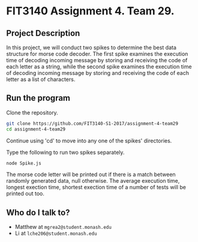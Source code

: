 # FIT3140 Assignment 4. Team 29.

## Project Description ##
In this project, we will conduct two spikes to determine the best data structure for morse code decoder. The first spike examines the execution time of decoding incoming message by storing and receiving the code of each letter as a string, while the second spike examines the execution time of decoding incoming message by storing and receiving the code of each letter as a list of characters.

## Run the program ##
Clone the repository.
```bash
git clone https://github.com/FIT3140-S1-2017/assignment-4-team29
cd assignment-4-team29
```

Continue using 'cd' to move into any one of the spikes' directories.

Type the following to run two spikes separately.
```bash
node Spike.js
```
The morse code letter will be printed out if there is a match between randomly generated data, null otherwise. The average execution time, longest exection time, shortest exection time of a number of tests will be printed out too.

## Who do I talk to? ##

* Matthew at `mgrea2@student.monash.edu`
* Li at `lche206@student.monash.edu`
